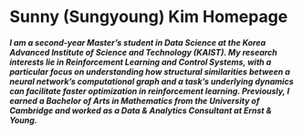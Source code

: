 # Sunny (Sungyoung) Kim Homepage

##### I am a second-year Master’s student in Data Science at the Korea Advanced Institute of Science and Technology (KAIST). My research interests lie in Reinforcement Learning and Control Systems, with a particular focus on understanding how structural similarities between a neural network’s computational graph and a task’s underlying dynamics can facilitate faster optimization in reinforcement learning. Previously, I earned a Bachelor of Arts in Mathematics from the University of Cambridge and worked as a Data & Analytics Consultant at Ernst & Young.
